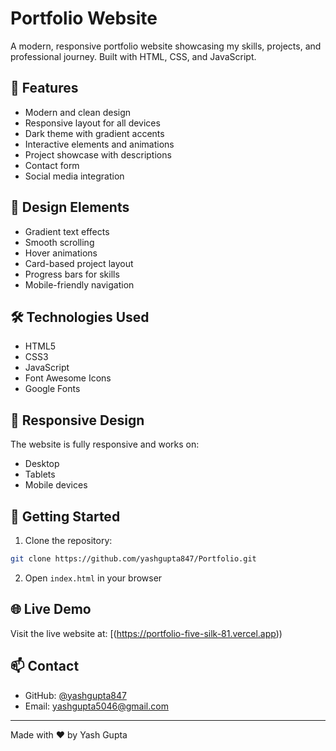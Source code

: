 # Portfolio Website

A modern, responsive portfolio website showcasing my skills, projects, and professional journey. Built with HTML, CSS, and JavaScript.

## 🚀 Features

- Modern and clean design
- Responsive layout for all devices
- Dark theme with gradient accents
- Interactive elements and animations
- Project showcase with descriptions
- Contact form
- Social media integration

## 🎨 Design Elements

- Gradient text effects
- Smooth scrolling
- Hover animations
- Card-based project layout
- Progress bars for skills
- Mobile-friendly navigation

## 🛠️ Technologies Used

- HTML5
- CSS3
- JavaScript
- Font Awesome Icons
- Google Fonts

## 📱 Responsive Design

The website is fully responsive and works on:
- Desktop
- Tablets
- Mobile devices

## 🚀 Getting Started

1. Clone the repository:
```bash
git clone https://github.com/yashgupta847/Portfolio.git
```

2. Open `index.html` in your browser

## 🌐 Live Demo

Visit the live website at: [(https://portfolio-five-silk-81.vercel.app))


## 📫 Contact

- GitHub: [@yashgupta847](https://github.com/yashgupta847)
- Email: yashgupta5046@gmail.com

---

Made with ❤️ by Yash Gupta 
